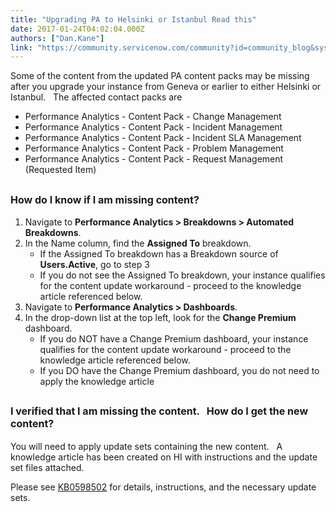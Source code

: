 ```yaml
---
title: "Upgrading PA to Helsinki or Istanbul Read this"
date: 2017-01-24T04:02:04.000Z
authors: ["Dan.Kane"]
link: "https://community.servicenow.com/community?id=community_blog&sys_id=697c62e1dbd0dbc01dcaf3231f96195f"
---
```

<p>Some of the content from the updated PA content packs may be missing after you upgrade your instance from Geneva or earlier to either Helsinki or Istanbul.   The affected contact packs are</p><ul><li>Performance Analytics - Content Pack - Change Management</li><li>Performance Analytics - Content Pack - Incident Management</li><li>Performance Analytics - Content Pack - Incident SLA Management</li><li>Performance Analytics - Content Pack - Problem Management</li><li>Performance Analytics - Content Pack - Request Management (Requested Item)</li></ul><p></p><h2><span style="font-size: 12pt;"><strong>How do I know if I am missing content?</strong></span></h2><ol><li>Navigate to <strong>Performance Analytics &gt; Breakdowns &gt; Automated Breakdowns</strong>.</li><li>In the Name column, find the <strong>Assigned To</strong> breakdown.<ul><li>If the Assigned To breakdown has a Breakdown source of <strong>Users.Active</strong>, go to step 3</li><li>If you do not see the Assigned To breakdown, your instance qualifies for the content update workaround - proceed to the knowledge article referenced below.</li></ul></li><li>Navigate to <strong>Performance Analytics &gt; Dashboards</strong>.</li><li>In the drop-down list at the top left, look for the <strong>Change Premium</strong> dashboard.<ul><li>If you do NOT have a Change Premium dashboard, your instance qualifies for the content update workaround - proceed to the knowledge article referenced below.</li><li>If you DO have the Change Premium dashboard, you do not need to apply the knowledge article</li></ul></li></ol><p></p><h2><span style="font-size: 12pt;"><strong>I verified that I am missing the content.   How do I get the new content?</strong></span></h2><p>You will need to apply update sets containing the new content.   A knowledge article has been created on HI with instructions and the update set files attached.</p><p></p><p>Please see <a title="i.service-now.com/kb_view.do?sysparm_article=KB0598502" href="https://hi.service-now.com/kb_view.do?sysparm_article=KB0598502">KB0598502</a> for details, instructions, and the necessary update sets.</p>
